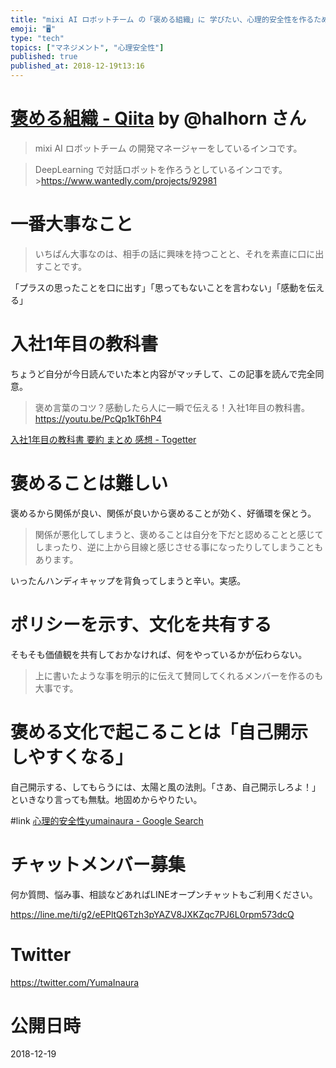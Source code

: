 ```yaml
---
title: "mixi AI ロボットチーム の「褒める組織」に 学びたい、心理的安全性を作るために一番大事なこと。抜粋学習。"
emoji: "🖥"
type: "tech"
topics: ["マネジメント", "心理安全性"]
published: true
published_at: 2018-12-19t13:16
---
```


# [褒める組織 - Qiita](https://qiita.com/halhorn/items/bd530a382a7f1d2f8505) by @halhorn さん

>mixi AI ロボットチーム の開発マネージャーをしているインコです。

>DeepLearning で対話ロボットを作ろうとしているインコです。 >https://www.wantedly.com/projects/92981

# 一番大事なこと

>いちばん大事なのは、相手の話に興味を持つことと、それを素直に口に出すことです。

「プラスの思ったことを口に出す」「思ってもないことを言わない」「感動を伝える」

# 入社1年目の教科書

ちょうど自分が今日読んでいた本と内容がマッチして、この記事を読んで完全同意。

>褒め言葉のコツ？感動したら人に一瞬で伝える！入社1年目の教科書。 
https://youtu.be/PcQp1kT6hP4 

[入社1年目の教科書 要約 まとめ 感想 - Togetter](https://togetter.com/li/1299861)




# 褒めることは難しい

褒めるから関係が良い、関係が良いから褒めることが効く、好循環を保とう。

>関係が悪化してしまうと、褒めることは自分を下だと認めることと感じてしまったり、逆に上から目線と感じさせる事になったりしてしまうこともあります。

いったんハンディキャップを背負ってしまうと辛い。実感。


# ポリシーを示す、文化を共有する

そもそも価値観を共有しておかなければ、何をやっているかが伝わらない。

>上に書いたような事を明示的に伝えて賛同してくれるメンバーを作るのも大事です。

# 褒める文化で起こることは「自己開示しやすくなる」

自己開示する、してもらうには、太陽と風の法則。「さあ、自己開示しろよ！」といきなり言っても無駄。地固めからやりたい。

#link
[心理的安全性yumainaura - Google Search](https://www.google.co.jp/search?q=%E5%BF%83%E7%90%86%E7%9A%84%E5%AE%89%E5%85%A8%E6%80%A7yumainaura&oq=%E5%BF%83%E7%90%86%E7%9A%84%E5%AE%89%E5%85%A8%E6%80%A7yumainaura&aqs=chrome..69i57.3580j1j7&sourceid=chrome&ie=UTF-8)








<!-- Update From Qiita API -->

# チャットメンバー募集


何か質問、悩み事、相談などあればLINEオープンチャットもご利用ください。

https://line.me/ti/g2/eEPltQ6Tzh3pYAZV8JXKZqc7PJ6L0rpm573dcQ





# Twitter


https://twitter.com/YumaInaura


<!-- Update From Qiita API -->



# 公開日時

2018-12-19
